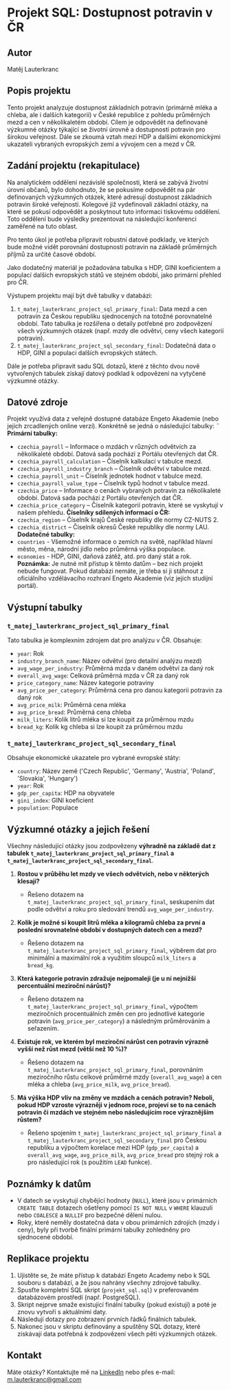 # Projekt SQL: Dostupnost potravin v ČR

## Autor
Matěj Lauterkranc

## Popis projektu
Tento projekt analyzuje dostupnost základních potravin (primárně mléka a chleba, ale i dalších kategorií) v České republice z pohledu průměrných mezd a cen v několikaletém období. Cílem je odpovědět na definované výzkumné otázky týkající se životní úrovně a dostupnosti potravin pro širokou veřejnost. Dále se zkoumá vztah mezi HDP a dalšími ekonomickými ukazateli vybraných evropských zemí a vývojem cen a mezd v ČR.

## Zadání projektu (rekapitulace)

Na analytickém oddělení nezávislé společnosti, která se zabývá životní úrovní občanů, bylo dohodnuto, že se pokusíme odpovědět na pár definovaných výzkumných otázek, které adresují dostupnost základních potravin široké veřejnosti. Kolegové již vydefinovali základní otázky, na které se pokusí odpovědět a poskytnout tuto informaci tiskovému oddělení. Toto oddělení bude výsledky prezentovat na následující konferenci zaměřené na tuto oblast.

Pro tento úkol je potřeba připravit robustní datové podklady, ve kterých bude možné vidět porovnání dostupnosti potravin na základě průměrných příjmů za určité časové období.

Jako dodatečný materiál je požadována tabulka s HDP, GINI koeficientem a populací dalších evropských států ve stejném období, jako primární přehled pro ČR.

Výstupem projektu mají být dvě tabulky v databázi:
1.  `t_matej_lauterkranc_project_sql_primary_final`: Data mezd a cen potravin za Českou republiku sjednocených na totožné porovnatelné období. Tato tabulka je rozšířena o detaily potřebné pro zodpovězení všech výzkumných otázek (např. mzdy dle odvětví, ceny všech kategorií potravin).
2.  `t_matej_lauterkranc_project_sql_secondary_final`: Dodatečná data o HDP, GINI a populaci dalších evropských státech.

Dále je potřeba připravit sadu SQL dotazů, které z těchto dvou nově vytvořených tabulek získají datový podklad k odpovězení na vytyčené výzkumné otázky.


## Datové zdroje

Projekt využívá data z veřejně dostupné databáze Engeto Akademie (nebo jejích zrcadlených online verzí). Konkrétně se jedná o následující tabulky:
¨
**Primární tabulky:**
- `czechia_payroll` – Informace o mzdách v různých odvětvích za několikaleté období. Datová sada pochází z Portálu otevřených dat ČR.
- `czechia_payroll_calculation` – Číselník kalkulací v tabulce mezd.
- `czechia_payroll_industry_branch` – Číselník odvětví v tabulce mezd.
- `czechia_payroll_unit` – Číselník jednotek hodnot v tabulce mezd.
- `czechia_payroll_value_type` – Číselník typů hodnot v tabulce mezd.
- `czechia_price` – Informace o cenách vybraných potravin za několikaleté období. Datová sada pochází z Portálu otevřených dat ČR.
- `czechia_price_category` – Číselník kategorií potravin, které se vyskytují v našem přehledu.
**Číselníky sdílených informací o ČR:**
- `czechia_region` – Číselník krajů České republiky dle normy CZ-NUTS 2.
- `czechia_district` – Číselník okresů České republiky dle normy LAU.
**Dodatečné tabulky:**
- `countries` - Všemožné informace o zemích na světě, například hlavní město, měna, národní jídlo nebo průměrná výška populace.
- `economies` - HDP, GINI, daňová zátěž, atd. pro daný stát a rok.
**Poznámka:** Je nutné mít přístup k těmto datům – bez nich projekt nebude fungovat. Pokud databázi nemáte, je třeba si ji stáhnout z oficiálního vzdělávacího rozhraní Engeto Akademie (viz jejich studijní portál).

## Výstupní tabulky

### `t_matej_lauterkranc_project_sql_primary_final`
Tato tabulka je komplexním zdrojem dat pro analýzu v ČR. Obsahuje:
-   `year`: Rok
-   `industry_branch_name`: Název odvětví (pro detailní analýzu mezd)
-   `avg_wage_per_industry`: Průměrná mzda v daném odvětví za daný rok
-   `overall_avg_wage`: Celková průměrná mzda v ČR za daný rok
-   `price_category_name`: Název kategorie potraviny
-   `avg_price_per_category`: Průměrná cena pro danou kategorii potravin za daný rok
-   `avg_price_milk`: Průměrná cena mléka
-   `avg_price_bread`: Průměrná cena chleba
-   `milk_liters`: Kolik litrů mléka si lze koupit za průměrnou mzdu
-   `bread_kg`: Kolik kg chleba si lze koupit za průměrnou mzdu

### `t_matej_lauterkranc_project_sql_secondary_final`
Obsahuje ekonomické ukazatele pro vybrané evropské státy:
-   `country`: Název země ('Czech Republic', 'Germany', 'Austria', 'Poland', 'Slovakia', 'Hungary')
-   `year`: Rok
-   `gdp_per_capita`: HDP na obyvatele
-   `gini_index`: GINI koeficient
-   `population`: Populace

## Výzkumné otázky a jejich řešení

Všechny následující otázky jsou zodpovězeny **výhradně na základě dat z tabulek `t_matej_lauterkranc_project_sql_primary_final` a `t_matej_lauterkranc_project_sql_secondary_final`**.

1.  **Rostou v průběhu let mzdy ve všech odvětvích, nebo v některých klesají?**
    -   Řešeno dotazem na `t_matej_lauterkranc_project_sql_primary_final`, seskupením dat podle odvětví a roku pro sledování trendů `avg_wage_per_industry`.

2.  **Kolik je možné si koupit litrů mléka a kilogramů chleba za první a poslední srovnatelné období v dostupných datech cen a mezd?**
    -   Řešeno dotazem na `t_matej_lauterkranc_project_sql_primary_final`, výběrem dat pro minimální a maximální rok a využitím sloupců `milk_liters` a `bread_kg`.

3.  **Která kategorie potravin zdražuje nejpomaleji (je u ní nejnižší percentuální meziroční nárůst)?**
    -   Řešeno dotazem na `t_matej_lauterkranc_project_sql_primary_final`, výpočtem meziročních procentuálních změn cen pro jednotlivé kategorie potravin (`avg_price_per_category`) a následným průměrováním a seřazením.

4.  **Existuje rok, ve kterém byl meziroční nárůst cen potravin výrazně vyšší než růst mezd (větší než 10 %)?**
    -   Řešeno dotazem na `t_matej_lauterkranc_project_sql_primary_final`, porovnáním meziročního růstu celkové průměrné mzdy (`overall_avg_wage`) a cen mléka a chleba (`avg_price_milk`, `avg_price_bread`).

5.  **Má výška HDP vliv na změny ve mzdách a cenách potravin? Neboli, pokud HDP vzroste výrazněji v jednom roce, projeví se to na cenách potravin či mzdách ve stejném nebo následujícím roce výraznějším růstem?**
    -   Řešeno spojením `t_matej_lauterkranc_project_sql_primary_final` a `t_matej_lauterkranc_project_sql_secondary_final` pro Českou republiku a výpočtem korelace mezi HDP (`gdp_per_capita`) a `overall_avg_wage`, `avg_price_milk`, `avg_price_bread` pro stejný rok a pro následující rok (s použitím `LEAD` funkce).

## Poznámky k datům
-   V datech se vyskytují chybějící hodnoty (`NULL`), které jsou v primárních `CREATE TABLE` dotazech ošetřeny pomocí `IS NOT NULL` v `WHERE` klauzuli nebo `COALESCE` a `NULLIF` pro bezpečné dělení nulou.
-   Roky, které neměly dostatečná data v obou primárních zdrojích (mzdy i ceny), byly při tvorbě finální primární tabulky zohledněny pro sjednocené období.

## Replikace projektu
1.  Ujistěte se, že máte přístup k databázi Engeto Academy nebo k SQL souboru s databází, a že jsou nahrány všechny zdrojové tabulky.
2.  Spusťte kompletní SQL skript (`projekt_sql.sql`) v preferovaném databázovém prostředí (např. PostgreSQL).
3.  Skript nejprve smaže existující finální tabulky (pokud existují) a poté je znovu vytvoří s aktuálními daty.
4.  Následují dotazy pro zobrazení prvních řádků finálních tabulek.
5.  Nakonec jsou v skriptu definovány a spuštěny SQL dotazy, které získávají data potřebná k zodpovězení všech pěti výzkumných otázek.

## Kontakt
Máte otázky? Kontaktujte mě na [LinkedIn](https://www.linkedin.com/in/mat%C4%9Bj-lauterkranc-8a9b7a228/) nebo přes e-mail: m.lauterkranc@gmail.com